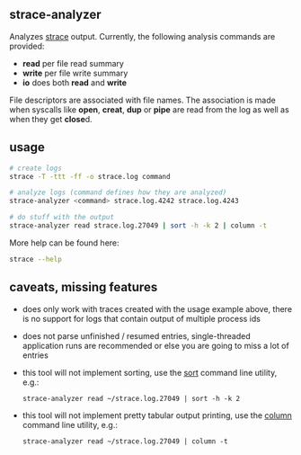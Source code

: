 strace-analyzer
---------------

Analyzes [strace][] output. Currently, the following analysis commands are provided:

- **read** per file read summary
- **write** per file write summary
- **io** does both **read** and **write**

File descriptors are associated with file names. The association is made when syscalls like
**open**, **creat**, **dup** or **pipe** are read from the log as well as when they get **close**d.

usage
-----

```bash
# create logs
strace -T -ttt -ff -o strace.log command

# analyze logs (command defines how they are analyzed)
strace-analyzer <command> strace.log.4242 strace.log.4243

# do stuff with the output
strace-analyzer read strace.log.27049 | sort -h -k 2 | column -t
```

More help can be found here:

```bash
strace --help
```

caveats, missing features
-------------------------

-   does only work with traces created with the usage example above, there is no support for logs
    that contain output of multiple process ids

-   does not parse unfinished / resumed entries, single-threaded application runs are recommended or
    else you are going to miss a lot of entries

-   this tool will not implement sorting, use the [sort][] command line utility, e.g.:

        strace-analyzer read ~/strace.log.27049 | sort -h -k 2

-   this tool will not implement pretty tabular output printing, use the [column][] command line
    utility, e.g.:

        strace-analyzer read ~/strace.log.27049 | column -t

[column]: http://man7.org/linux/man-pages/man1/column.1.html "column man page"
[sort]: http://man7.org/linux/man-pages/man1/sort.1.html "sort man page"
[strace]: http://sourceforge.net/projects/strace/ "strace home page"
